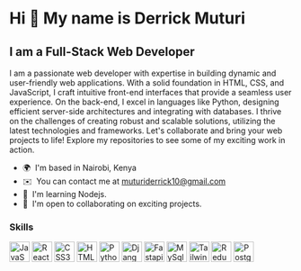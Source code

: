 Hi 👋 My name is Derrick Muturi
=============================

I am a Full-Stack Web Developer
------------------------------------

 I am a passionate web developer with expertise in building dynamic and user-friendly web applications. With a solid foundation in HTML, CSS, and JavaScript, I craft intuitive front-end interfaces that provide a seamless user experience. On the back-end, I excel in languages like Python, designing efficient server-side architectures and integrating with databases. I thrive on the challenges of creating robust and scalable solutions, utilizing the latest technologies and frameworks. Let's collaborate and bring your web projects to life! Explore my repositories to see some of my exciting work in action.

* 🌍  I'm based in Nairobi, Kenya
* ✉️  You can contact me at [muturiderrick10@gmail.com](mailto:muturiderrick10@gmail.com)
* 🧠  I'm learning Nodejs.
* 🤝  I'm open to collaborating on exciting projects.
### Skills


<p align="left">
<a href="https://developer.mozilla.org/en-US/docs/Web/JavaScript" target="_blank" rel="noreferrer"><img src="https://raw.githubusercontent.com/danielcranney/readme-generator/main/public/icons/skills/javascript-colored.svg" width="36" height="36" alt="JavaScript" /></a>
<a href="https://reactjs.org/" target="_blank" rel="noreferrer"><img src="https://raw.githubusercontent.com/danielcranney/readme-generator/main/public/icons/skills/react-colored.svg" width="36" height="36" alt="React" /></a>
<a href="https://www.w3.org/TR/CSS/#css" target="_blank" rel="noreferrer"><img src="https://raw.githubusercontent.com/danielcranney/readme-generator/main/public/icons/skills/css3-colored.svg" width="36" height="36" alt="CSS3" /></a>
<a href="https://developer.mozilla.org/en-US/docs/Glossary/HTML5" target="_blank" rel="noreferrer"><img src="https://raw.githubusercontent.com/danielcranney/readme-generator/main/public/icons/skills/html5-colored.svg" width="36" height="36" alt="HTML5" /></a>
<a href="https://www.python.org/" target="_blank" rel="noreferrer"><img src="https://img.freepik.com/free-icon/snakes_318-368381.jpg" width="36" height="36" alt="Python" /></a>
<a href="https://www.djangoproject.com/" target="_blank" rel="noreferrer"><img src="https://icon-library.com/images/django-icon/django-icon-0.jpg" width="36" height="36" alt="Django" /></a>
<a href="https://fastapi.tiangolo.com/" target="_blank" rel="noreferrer"><img src="https://cdn.worldvectorlogo.com/logos/fastapi-1.svg" width="36" height="36" alt="Fastapi" /></a>
<a href="https://www.mysql.com/" target="_blank" rel="noreferrer"><img src="https://upload.wikimedia.org/wikipedia/commons/thumb/0/0e/Antu_mysql-workbench.svg/512px-Antu_mysql-workbench.svg.png?20160706123657" width="36" height="36" alt="MySql" /></a>
<a href="https://tailwindcss.com/" target="_blank" rel="noreferrer"><img src="https://raw.githubusercontent.com/danielcranney/readme-generator/main/public/icons/skills/tailwindcss-colored.svg" width="36" height="36" alt="TailwindCSS" /></a>
<a href="https://redux.js.org/" target="_blank" rel="noreferrer"><img src="https://raw.githubusercontent.com/danielcranney/readme-generator/main/public/icons/skills/redux-colored.svg" width="36" height="36" alt="Redux" /></a>
<a href="https://www.postgresql.org/" target="_blank" rel="noreferrer"><img src="https://raw.githubusercontent.com/danielcranney/readme-generator/main/public/icons/skills/postgresql-colored.svg" width="36" height="36" alt="PostgreSQL" /></a>
</p>

